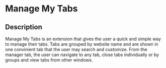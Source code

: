 # Manage My Tabs

## Description

Manage My Tabs is an extension that gives the user a quick and simple way to manage their tabs. Tabs are grouped by website name and are shown in one convinient tab that the user may search and customize. From the manager tab, the user can navigate to any tab, close tabs individually or by groups and view tabs from other windows.
